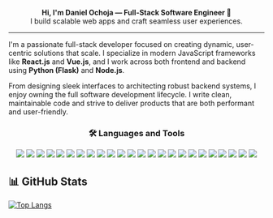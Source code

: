 <p align="center">
  <strong>Hi, I'm Daniel Ochoja — Full-Stack Software Engineer 🚀</strong><br>
  I build scalable web apps and craft seamless user experiences.
</p>

---

<p>
  I'm a passionate full-stack developer focused on creating dynamic, user-centric solutions that scale. I specialize in modern JavaScript frameworks like <strong>React.js</strong> and <strong>Vue.js</strong>, and I work across both frontend and backend using <strong>Python (Flask)</strong> and <strong>Node.js</strong>.
</p>

<p>
  From designing sleek interfaces to architecting robust backend systems, I enjoy owning the full software development lifecycle. I write clean, maintainable code and strive to deliver products that are both performant and user-friendly.
</p>

<h3 align="center">🛠️ Languages and Tools</h3>

<p align="center">
  <!-- Frontend -->
  <img src="https://img.shields.io/badge/-E34F26?style=for-the-badge&logo=html5&logoColor=white" />
  <img src="https://img.shields.io/badge/-1572B6?style=for-the-badge&logo=css3&logoColor=white" />
  <img src="https://img.shields.io/badge/-F7DF1E?style=for-the-badge&logo=javascript&logoColor=black" />
  <img src="https://img.shields.io/badge/-3178C6?style=for-the-badge&logo=typescript&logoColor=white" />
  <img src="https://img.shields.io/badge/-42b883?style=for-the-badge&logo=vue.js&logoColor=white" />
  <img src="https://img.shields.io/badge/-00DC82?style=for-the-badge&logo=nuxt.js&logoColor=white" />
  <img src="https://img.shields.io/badge/-38B2AC?style=for-the-badge&logo=tailwind-css&logoColor=white" />
  <img src="https://img.shields.io/badge/-CC6699?style=for-the-badge&logo=sass&logoColor=white" />
  <!-- Backend -->
  <img src="https://img.shields.io/badge/-3776AB?style=for-the-badge&logo=python&logoColor=white" />
  <img src="https://img.shields.io/badge/-000000?style=for-the-badge&logo=flask&logoColor=white" />
  <img src="https://img.shields.io/badge/-339933?style=for-the-badge&logo=node.js&logoColor=white" />
  <img src="https://img.shields.io/badge/-000000?style=for-the-badge&logo=express&logoColor=white" />
  <img src="https://img.shields.io/badge/-CCA336?style=for-the-badge&logo=sqlalchemy&logoColor=white" />
  <!-- Databases -->
  <img src="https://img.shields.io/badge/-47A248?style=for-the-badge&logo=mongodb&logoColor=white" />
  <img src="https://img.shields.io/badge/-4479A1?style=for-the-badge&logo=mysql&logoColor=white" />
  <img src="https://img.shields.io/badge/-4169E1?style=for-the-badge&logo=postgresql&logoColor=white" />
  <!-- DevOps -->
  <img src="https://img.shields.io/badge/-F05032?style=for-the-badge&logo=git&logoColor=white" />
  <img src="https://img.shields.io/badge/-2496ED?style=for-the-badge&logo=docker&logoColor=white" />
  <img src="https://img.shields.io/badge/-009639?style=for-the-badge&logo=nginx&logoColor=white" />
  <img src="https://img.shields.io/badge/-4EAA25?style=for-the-badge&logo=gnu-bash&logoColor=white" />
  <!-- Others -->
  <img src="https://img.shields.io/badge/-FCC624?style=for-the-badge&logo=linux&logoColor=black" />
  <img src="https://img.shields.io/badge/-F24E1E?style=for-the-badge&logo=figma&logoColor=white" />
  <img src="https://img.shields.io/badge/-A8B9CC?style=for-the-badge&logo=c&logoColor=black" />
  <img src="https://img.shields.io/badge/-FF6F00?style=for-the-badge&logo=api&logoColor=white" />
</p>

<h2>📊 GitHub Stats</h2>

[![Top Langs](https://github-readme-stats.vercel.app/api/top-langs/?username=Ochoja&layout=compact&theme=jolly)](https://github.com/anuraghazra/github-readme-stats)

<!---
Ochoja/Ochoja is a ✨ special ✨ repository because its `README.md` (this file) appears on your GitHub profile.
You can click the Preview link to take a look at your changes.
--->
